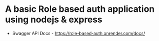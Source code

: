 # A basic Role based auth application using nodejs & express

- Swagger API Docs - https://role-based-auth.onrender.com/docs/